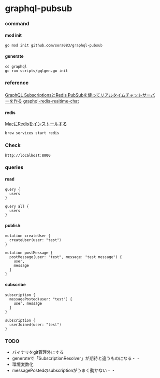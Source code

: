 # graphql-pubsub

### command
####  mod init
```
go mod init github.com/sora083/graphql-pubsub
```

####  generate
```
cd graphql
go run scripts/gqlgen.go init
```

### reference
####
[GraphQL SubscriptionsとRedis PubSubを使ってリアルタイムチャットサーバーを作る](https://qiita.com/p1ass/items/462209fe73ece1238d85)
[graphql-redis-realtime-chat](https://github.com/p1ass/graphql-redis-realtime-chat)

#### redis
[MacにRedisをインストールする](https://qiita.com/sawa-@github/items/1f303626bdc219ea8fa1)

```
brew services start redis
```

### Check
```
http://localhost:8000
```

### queries
#### read
```
query {
  users
}
```

```
query all {
  users
}
```

#### publish
```
mutation createUser {
  createUser(user: "test")
}
```

```
mutation postMessage {
  postMessage(user: "test", message: "test message") {
    user,
    message
  }
}
```

#### subscribe
```
subscription {
  messagePosted(user: "test") {
    user, message
  }
}
```

```
subscription {
  userJoined(user: "test")
}
```

### TODO
* バイナリをgit管理外にする
* generateで「SubscriptionResolver」が期待と違うものになる・・
* 環境変数化
* messagePostedのsubscriptionがうまく動かない・・